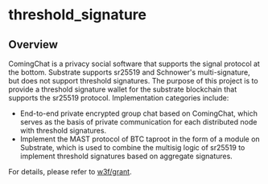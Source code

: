 # threshold_signature



## Overview

ComingChat is a privacy social software that supports the signal protocol at the bottom. Substrate supports sr25519 and Schnower's multi-signature, but does not support threshold signatures. The purpose of this project is to provide a threshold signature wallet for the substrate blockchain that supports the sr25519 protocol. Implementation categories include:

- End-to-end private encrypted group chat based on ComingChat, which serves as the basis of private communication for each distributed node with threshold signatures.
- Implement the MAST protocol of BTC taproot in the form of a module on Substrate, which is used to combine the multisig logic of sr25519 to implement threshold signatures based on aggregate signatures.

For details, please refer to [w3f/grant](https://github.com/coming-chat/Grants-Program/blob/master/applications/threshold_signature.md).


